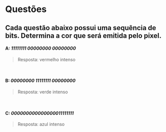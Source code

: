 # Questões

## Cada questão abaixo possui uma sequência de bits. Determina a cor que será emitida pelo pixel. 

#### A: _11111111 00000000 00000000_ 
> Resposta: vermelho intenso

<br>

#### B: _00000000 11111111 00000000_
> Resposta: verde intenso

<br>

#### C: _000000000000000011111111_ 
> Resposta: azul intenso

